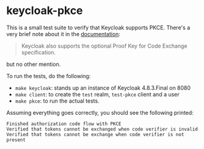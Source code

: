 # keycloak-pkce

This is a small test suite to verify that Keycloak supports PKCE. 
There's a very brief note about it in the [documentation](https://www.keycloak.org/docs/latest/server_admin/index.html#_oidc-auth-flows):

> Keycloak also supports the optional Proof Key for Code Exchange specification.

but no other mention. 

To run the tests, do the following:

- `make keycloak`: stands up an instance of Keycloak 4.8.3.Final on 8080
- `make client`: to create the `test` realm, `test-pkce` client and a user
- `make pkce`: to run the actual tests.

Assuming everything goes correctly, you should see the following printed:

```
Finished authorization code flow with PKCE
Verified that tokens cannot be exchanged when code verifier is invalid
Verified that tokens cannot be exchange when code verifier is not present
```